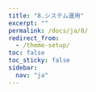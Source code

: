 ```yaml
---
title: "8.システム運用"
excerpt: ""
permalink: /docs/ja/8/
redirect_from:
  - /theme-setup/
toc: false
toc_sticky: false
sidebar:
  nav: "ja"
---
```

